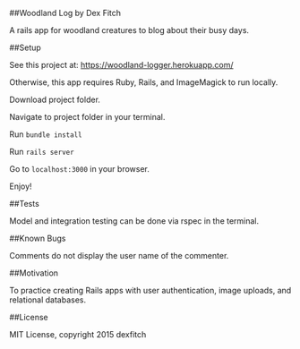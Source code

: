 ##Woodland Log
by Dex Fitch

A rails app for woodland creatures to blog about their busy days.

##Setup

See this project at: https://woodland-logger.herokuapp.com/

Otherwise, this app requires Ruby, Rails, and ImageMagick to run locally.

Download project folder.

Navigate to project folder in your terminal.

Run `bundle install`

Run `rails server`

Go to `localhost:3000` in your browser.

Enjoy!

##Tests

Model and integration testing can be done via rspec in the terminal.

##Known Bugs

Comments do not display the user name of the commenter.

##Motivation

To practice creating Rails apps with user authentication, image uploads, and relational databases.

##License

MIT License, copyright 2015 dexfitch
